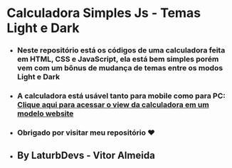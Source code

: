 # Calculadora Simples Js - Temas Light e Dark

- ### Neste repositório está os códigos de uma calculadora feita em HTML, CSS e JavaScript, ela está bem simples porém vem com um bônus de mudança de temas entre os modos Light e Dark
- ### A calculadora está usável tanto para mobile como para PC: <br> [Clique aqui para acessar o view da calculadora em um modelo website](https://laturbdevs.github.io/calculadora-simples-themes-js)
  
- <h3> Obrigado por visitar meu repositório ❤<h3>

- ## By LaturbDevs - Vitor Almeida
